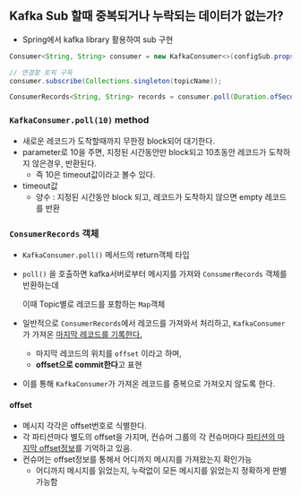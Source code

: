 ## Kafka Sub 할때 중복되거나 누락되는 데이터가 없는가?

- Spring에서 kafka library 활용하여 sub 구현

```java
Consumer<String, String> consumer = new KafkaConsumer<>(configSub.props(consumer_id));

// 연결할 토픽 구독
consumer.subscribe(Collections.singleton(topicName));

ConsumerRecords<String, String> records = consumer.poll(Duration.ofSeconds(5));
```

### `KafkaConsumer.poll(10)` method

- 새로운 레코드가 도착할때까지 무한정 block되어 대기한다.
- parameter로 10을 주면, 지정된 시간동안만 block되고 10초동안 레코드가 도착하지 않은경우, 반환된다.
    - 즉 10은 timeout값이라고 볼수 있다.
- timeout값
    - 양수 : 지정된 시간동안 block 되고, 레코드가 도착하지 않으면 empty 레코드를 반환

### `ConsumerRecords` 객체

- `KafkaConsumer.poll()` 메서드의 return객체 타입
- `poll()` 을 호출하면 kafka서버로부터 메시지를 가져와 `ConsumerRecords` 객체를 반환하는데

    이때 Topic별로 레코드를 포함하는 `Map`객체
- 일반적으로 `ConsumerRecords`에서 레코드를 가져와서 처리하고,
     `KafkaConsumer`가 가져온 <u>마지막 레코드를 기록한다.</u>

    - 마지막 레코드의 위치를 `offset` 이라고 하며,
    - **offset으로 commit한다**고 표현
- 이를 통해 `KafkaConsumer`가 가져온 레코드를 중복으로 가져오지 않도록 한다.

#### offset

- 메시지 각각은 offset번호로 식별한다.
- 각 파티션마다 별도의 offset을 가지며, 컨슈머 그룹의 각 컨슈머마다 <u>파티션의 마지막 offset정보</u>를 기억하고 있음.
- 컨슈머는 offset정보를 통해서 어디까지 메시지를 가져왔는지 확인가능
    - 어디까지 메시지를 읽었는지, 누락없이 모든 메시지를 읽었는지 정확하게 판별가능함

